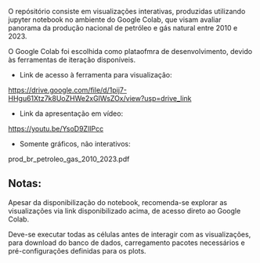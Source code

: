O repósitório consiste em visualizações interativas, produzidas utilizando jupyter notebook no ambiente do Google Colab, que visam avaliar panorama da produção nacional de petróleo e gás natural entre 2010 e 2023. 

O Google Colab foi escolhida como plataofmra de desenvolvimento, devido às ferramentas de iteração disponíveis.

* Link de acesso à ferramenta para visualização:

https://drive.google.com/file/d/1pij7-HHgu61Xtz7k8UoZHWe2xGIWsZOx/view?usp=drive_link

* Link da apresentação em vídeo:

https://youtu.be/YsoD9ZlIPcc

* Somente gráficos, não interativos:

prod_br_petroleo_gas_2010_2023.pdf

Notas:
----------------------------------
Apesar da disponibilização do notebook, recomenda-se explorar as visualizações via link disponibilizado acima, de acesso direto ao Google Colab.

Deve-se executar todas as células antes de interagir com as visualizações, para download do banco de dados, carregamento pacotes necessários e pré-configurações definidas para os plots.
